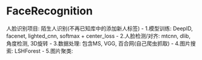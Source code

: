 # FaceRecognition
人脸识别项目: 陌生人识别(不再已知库中的添加新人标签)
    - 1.模型训练: DeepID, facenet, lighted_cnn, softmax + center_loss
    - 2.人脸检测/对齐: mtcnn, dlib, 角度检测, 3D旋转
    - 3.数据处理: 包含MS, VGG, 百合网(自己爬虫抓取)
    - 4.图片搜索: LSHForest
    - 5.图片聚类:
